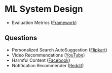 # ML System Design
- Evaluation Metrics ([Framework](https://www.hellointerview.com/learn/ml-system-design/core-concepts/evaluation))

## Questions
- Personalized Search AutoSuggestion ([Flipkart](https://blog.flipkart.tech/building-personalized-autosuggestion-9e705d5bf5f8))
- Video Recommendations ([YouTube](https://www.hellointerview.com/learn/ml-system-design/problem-breakdowns/video-recommendations))
- Harmful Content ([Facebook](https://www.hellointerview.com/learn/ml-system-design/problem-breakdowns/harmful-content))
- Notification Recommender ([Reddit](https://sh.reddit.com/r/RedditEng/comments/1kqjhwf/an_indepth_look_at_the_notifications_recommender/))
